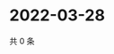 # 2022-03-28

共 0 条

<!-- BEGIN WEIBO -->
<!-- 最后更新时间 Mon Mar 28 2022 22:19:32 GMT+0800 (China Standard Time) -->

<!-- END WEIBO -->
